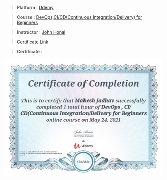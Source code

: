 
> **Platform** : [Udemy](https://www.udemy.com/)

> **Course** : [DevOps,CI/CD(Continuous Integration/Delivery) for Beginners](https://www.udemy.com/course/ci-cd-devops/)

> **Instructor** : [John Honai]()

> <a target="_blank" href="https://udemy-certificate.s3.amazonaws.com/image/UC-9c070957-bf6e-4124-8ec4-6566db150708.jpg">Certificate Link</a>

> **Certificate** : 

<img src="./Certificates/Udemy/DevopsCICD.jpg">
